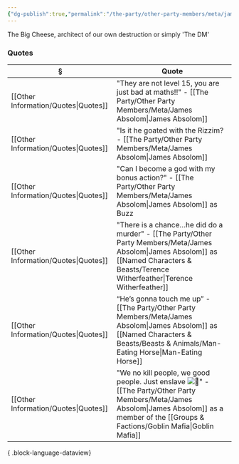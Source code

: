 ```yaml
---
{"dg-publish":true,"permalink":"/the-party/other-party-members/meta/james-absolom/","updated":"2025-08-11T11:53:32.589+01:00"}
---
```


The Big Cheese, architect of our own destruction or simply 'The DM'

### Quotes
| §                                       | Quote                                                                                                                                                            |
| --------------------------------------- | ---------------------------------------------------------------------------------------------------------------------------------------------------------------- |
| [[Other Information/Quotes\|Quotes]] | "They are not level 15, you are just bad at maths!!" - [[The Party/Other Party Members/Meta/James Absolom\|James Absolom]]                                                                                         |
| [[Other Information/Quotes\|Quotes]] | "Is it he goated with the Rizzim? - [[The Party/Other Party Members/Meta/James Absolom\|James Absolom]]                                                                                                            |
| [[Other Information/Quotes\|Quotes]] | "Can I become a god with my bonus action?" - [[The Party/Other Party Members/Meta/James Absolom\|James Absolom]] as Buzz                                                                                           |
| [[Other Information/Quotes\|Quotes]] | "There is a chance…he did do a murder" - [[The Party/Other Party Members/Meta/James Absolom\|James Absolom]] as [[Named Characters & Beasts/Terence Witherfeather\|Terence Witherfeather]]                                                                          |
| [[Other Information/Quotes\|Quotes]] | “He’s gonna touch me up” - [[The Party/Other Party Members/Meta/James Absolom\|James Absolom]] as [[Named Characters & Beasts/Beasts & Animals/Man-Eating Horse\|Man-Eating Horse]]                                                                                             |
| [[Other Information/Quotes\|Quotes]] | "We no kill people, we good people. Just enslave ![🥰](https://discord.com/assets/10b67e5181089c99.svg)" - [[The Party/Other Party Members/Meta/James Absolom\|James Absolom]] as a member of the [[Groups & Factions/Goblin Mafia\|Goblin Mafia]] |

{ .block-language-dataview}